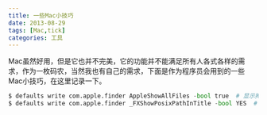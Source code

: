 ```yaml
---
title: 一些Mac小技巧
date: 2013-08-29
tags: [Mac,tick]
categories: 工具
---
```




Mac虽然好用，但是它也并不完美，它的功能并不能满足所有人各式各样的需求，作为一枚码农，当然我也有自己的需求，下面是作为程序员会用到的一些Mac小技巧，在这里记录一下。

<!-- more -->

``` python
$ defaults write com.apple.finder AppleShowAllFiles -bool true  # 显示掩藏文件
$ defaults write com.apple.finder _FXShowPosixPathInTitle -bool YES  # 在Finder标题栏上显示完整路径
```
